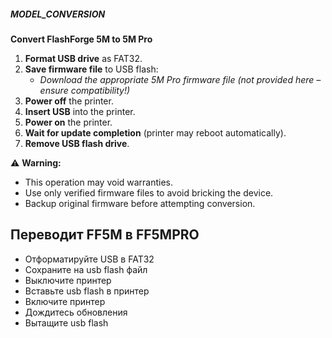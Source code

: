 ##### MODEL_CONVERSION  
**Convert FlashForge 5M to 5M Pro**  

1. **Format USB drive** as FAT32.  
2. **Save firmware file** to USB flash:  
   - *Download the appropriate 5M Pro firmware file (not provided here – ensure compatibility!)*  
3. **Power off** the printer.  
4. **Insert USB** into the printer.  
5. **Power on** the printer.  
6. **Wait for update completion** (printer may reboot automatically).  
7. **Remove USB flash drive**.  

⚠️ **Warning:**  
- This operation may void warranties.  
- Use only verified firmware files to avoid bricking the device.  
- Backup original firmware before attempting conversion.  

## Переводит FF5M в FF5MPRO

- Отформатируйте USB в FAT32
- Сохраните на usb flash файл
- Выключите принтер
- Вставьте usb flash в принтер
- Включите принтер
- Дождитесь обновления
- Вытащите usb flash

